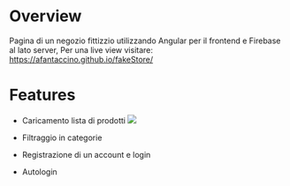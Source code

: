 # Overview

Pagina di un negozio fittizzio utilizzando Angular per il frontend e Firebase al lato server, 
Per una live view visitare: https://afantaccino.github.io/fakeStore/

# Features

- Caricamento lista di prodotti
    ![](https://media.giphy.com/media/v1.Y2lkPTc5MGI3NjExZTM1OGYwOGExZTI2YzJmMzI3YzUzMGZhMWY0YWQwYzE4NWVkOGUwNSZlcD12MV9pbnRlcm5hbF9naWZzX2dpZklkJmN0PWc/oS0lzuZ5UmTg8eb339/giphy.gif)

- Filtraggio in categorie

- Registrazione di un account e login

- Autologin

